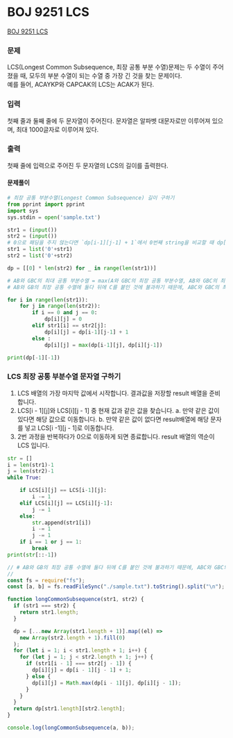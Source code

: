 # BOJ 9251 LCS

[BOJ 9251 LCS](https://www.acmicpc.net/problem/9251)

### 문제

LCS(Longest Common Subsequence, 최장 공통 부분 수열)문제는 두 수열이 주어졌을 때, 모두의 부분 수열이 되는 수열 중 가장 긴 것을 찾는 문제이다.  
예를 들어, ACAYKP와 CAPCAK의 LCS는 ACAK가 된다.

### 입력

첫째 줄과 둘째 줄에 두 문자열이 주어진다. 문자열은 알파벳 대문자로만 이루어져 있으며, 최대 1000글자로 이루어져 있다.

### 출력

첫째 줄에 입력으로 주어진 두 문자열의 LCS의 길이를 출력한다.

#### 문제풀이

```python
# 최장 공통 부분수열(Longest Common Subsequence) 길이 구하기
from pprint import pprint
import sys
sys.stdin = open('sample.txt')

str1 = (input())
str2 = (input())
# 0으로 패딩을 주지 않는다면 `dp[i-1][j-1] + 1`에서 0번째 string을 비교할 때 dp[-1][0]의 값을 가져와서 비교 대상이 옳지 않다. 따라서 패딩을 꼭 주어야 한다.
str1 = list('0'+str1)
str2 = list('0'+str2)

dp = [[0] * len(str2) for _ in range(len(str1))]

# AB와 GBC의 최대 공통 부분수열 = max(A와 GBC의 최장 공통 부분수열, AB와 GBC의 최장 공통 부분수열)
# AB와 GB의 최장 공통 수열에 둘다 뒤에 C를 붙인 것에 불과하기 때문에, ABC와 GBC의 최대 공통 부분수열 = AB와 GB의 최대 공통 부분수열 + 1

for i in range(len(str1)):
    for j in range(len(str2)):
        if i == 0 and j == 0:
            dp[i][j] = 0
        elif str1[i] == str2[j]:
            dp[i][j] = dp[i-1][j-1] + 1
        else :
            dp[i][j] = max(dp[i-1][j], dp[i][j-1])

print(dp[-1][-1])
```

### LCS 최장 공통 부분수열 문자열 구하기

1. LCS 배열의 가장 마지막 값에서 시작합니다. 결과값을 저장할 result 배열을 준비합니다.
2. LCS[i - 1][j]와 LCS[i][j - 1] 중 현재 값과 같은 값을 찾습니다.
   a. 만약 같은 값이 있다면 해당 값으로 이동합니다.
   b. 만약 같은 값이 없다면 result배열에 해당 문자를 넣고 LCS[i -1][j - 1]로 이동합니다.
3. 2번 과정을 반복하다가 0으로 이동하게 되면 종료합니다. result 배열의 역순이 LCS 입니다.

```python
str = []
i = len(str1)-1
j = len(str2)-1
while True:

    if LCS[i][j] == LCS[i-1][j]:
        i -= 1
    elif LCS[i][j] == LCS[i][j-1]:
        j -= 1
    else:
        str.append(str1[i])
        i -= 1
        j -= 1
    if i == 1 or j == 1:
        break
print(str[::-1])
```

```js
// # AB와 GB의 최장 공통 수열에 둘다 뒤에 C를 붙인 것에 불과하기 때문에, ABC와 GBC의 최대 공통 부분수열 = AB와 GB의 최대 공통 부분수열 + 1
//
const fs = require("fs");
const [a, b] = fs.readFileSync("./sample.txt").toString().split("\n");

function longCommonSubsequence(str1, str2) {
  if (str1 === str2) {
    return str1.length;
  }

  dp = [...new Array(str1.length + 1)].map((el) =>
    new Array(str2.length + 1).fill(0)
  );
  for (let i = 1; i < str1.length + 1; i++) {
    for (let j = 1; j < str2.length + 1; j++) {
      if (str1[i - 1] === str2[j - 1]) {
        dp[i][j] = dp[i - 1][j - 1] + 1;
      } else {
        dp[i][j] = Math.max(dp[i - 1][j], dp[i][j - 1]);
      }
    }
  }
  return dp[str1.length][str2.length];
}

console.log(longCommonSubsequence(a, b));
```
